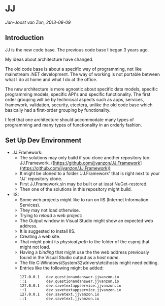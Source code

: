 # JJ

*Jan-Joost van Zon, 2013-09-09*

## Introduction

JJ is the new code base.
The previous code base I began 3 years ago.

My ideas about architecture have changed.

The old code base is about a specific way of programming, not like mainstream .NET development.
The way of working is not portable between what I do at home and what I do at the office.

The new architecture is more agnostic about specific data models, specific programming models, specific API's and specific functionality.
The first order grouping will be by technicsal aspects such as apps, services, framework, validation, security, etcetera,
unlike the old code base which basically had a first-order grouping by functionality.

I feel that one architecture should accommodate many types of programming and many types of functionality in an orderly fashion.

## Set Up Dev Environment

- JJ.Framework:
    - The solutions may only build if you clone another repository too: JJ.Framework. ([https://github.com/jjvanzon/JJ.Framework](https://github.com/jjvanzon/JJ.Framework))
    - It might be cloned to a folder 'JJ.Framework' that is right next to your 'JJ' repository clone.
    - First JJ.Framework.sln may be built or at least NuGet-restored.
    - Then one of the solutions in this repository might build.
- IIS:
    - Some web projects might like to run on IIS (Internet Information Services).
    - They may not load otherwise.
    - Trying to *reload* a web project:
    - The Output window in Visual Studio might show an expected web address.
    - It is suggested to install IIS.
    - Creating a web site.
    - That might point its *physical path* to the folder of the csproj that might not load.
    - Having a *binding* that might use the  the web address previously found in the Visual Studio output as a *host name*.
    - The file C:\Windows\System32\drivers\etc\hosts might need editing.
    - Entries like the following might be added:
        ```
        127.0.0.1	dev.questionandanswer.jjvanzon.io
        ::1		    dev.questionandanswer.jjvanzon.io
        127.0.0.1	dev.savetextappservice.jjvanzon.io
        ::1		    dev.savetextappservice.jjvanzon.io
        127.0.0.1	dev.savetext.jjvanzon.io
        ::1		    dev.savetext.jjvanzon.io
        ```